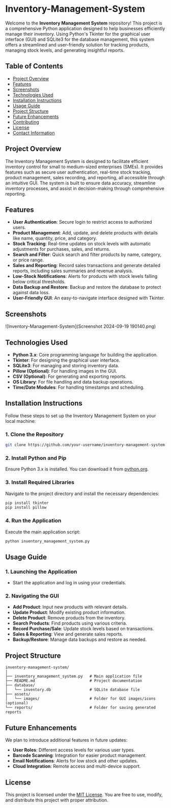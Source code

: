 # Inventory-Management-System

Welcome to the **Inventory Management System** repository! This project is a comprehensive Python application designed to help businesses efficiently manage their inventory. Using Python's Tkinter for the graphical user interface (GUI) and SQLite3 for the database management, this system offers a streamlined and user-friendly solution for tracking products, managing stock levels, and generating insightful reports.

## **Table of Contents**

- [Project Overview](#project-overview)
- [Features](#features)
- [Screenshots](#screenshots)
- [Technologies Used](#technologies-used)
- [Installation Instructions](#installation-instructions)
- [Usage Guide](#usage-guide)
- [Project Structure](#project-structure)
- [Future Enhancements](#future-enhancements)
- [Contributing](#contributing)
- [License](#license)
- [Contact Information](#contact-information)

## **Project Overview**

The Inventory Management System is designed to facilitate efficient inventory control for small to medium-sized enterprises (SMEs). It provides features such as secure user authentication, real-time stock tracking, product management, sales recording, and reporting, all accessible through an intuitive GUI. The system is built to ensure data accuracy, streamline inventory processes, and assist in decision-making through comprehensive reporting.

## **Features**

- **User Authentication**: Secure login to restrict access to authorized users.
- **Product Management**: Add, update, and delete products with details like name, quantity, price, and category.
- **Stock Tracking**: Real-time updates on stock levels with automatic adjustments for purchases, sales, and returns.
- **Search and Filter**: Quick search and filter products by name, category, or price range.
- **Sales and Reporting**: Record sales transactions and generate detailed reports, including sales summaries and revenue analysis.
- **Low-Stock Notifications**: Alerts for products with stock levels falling below critical thresholds.
- **Data Backup and Restore**: Backup and restore the database to protect against data loss.
- **User-Friendly GUI**: An easy-to-navigate interface designed with Tkinter.

## **Screenshots**
![Inventory-Management-System](Screenshot 2024-09-19 190140.png)


## **Technologies Used**

- **Python 3.x**: Core programming language for building the application.
- **Tkinter**: For designing the graphical user interface.
- **SQLite3**: For managing and storing inventory data.
- **Pillow (Optional)**: For handling images in the GUI.
- **CSV (Optional)**: For generating and exporting reports.
- **OS Library**: For file handling and data backup operations.
- **Time/Date Modules**: For handling timestamps and scheduling.

## **Installation Instructions**

Follow these steps to set up the Inventory Management System on your local machine:

### **1. Clone the Repository**
```bash
git clone https://github.com/your-username/inventory-management-system.git
```

### **2. Install Python and Pip**
Ensure Python 3.x is installed. You can download it from [python.org](https://www.python.org/downloads/).

### **3. Install Required Libraries**
Navigate to the project directory and install the necessary dependencies:
```bash
pip install tkinter
pip install pillow
```

### **4. Run the Application**
Execute the main application script:
```bash
python inventory_management_system.py
```

## **Usage Guide**

### **1. Launching the Application**
- Start the application and log in using your credentials.

### **2. Navigating the GUI**
- **Add Product**: Input new products with relevant details.
- **Update Product**: Modify existing product information.
- **Delete Product**: Remove products from the inventory.
- **Search Products**: Find products using various criteria.
- **Record Purchase/Sale**: Update stock levels based on transactions.
- **Sales & Reporting**: View and generate sales reports.
- **Backup/Restore**: Manage data backups and restore as needed.

## **Project Structure**

```
inventory-management-system/
│
├── inventory_management_system.py   # Main application file
├── README.md                        # Project documentation
├── database/
│   └── inventory.db                 # SQLite database file
├── assets/
│   └── images/                      # Folder for GUI images/icons (optional)
└── reports/                         # Folder for saving generated reports
```

## **Future Enhancements**

We plan to introduce additional features in future updates:
- **User Roles**: Different access levels for various user types.
- **Barcode Scanning**: Integration for easier product management.
- **Email Notifications**: Alerts for low stock and other updates.
- **Cloud Integration**: Remote access and multi-device support.


## **License**

This project is licensed under the [MIT License](LICENSE). You are free to use, modify, and distribute this project with proper attribution.

